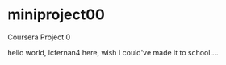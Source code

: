 # miniproject00
Coursera Project 0


hello world, lcfernan4 here, wish I could've made it to school....
